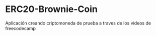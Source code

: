 # ERC20-Brownie-Coin
Aplicación creando criptomoneda de prueba a traves de los videos de freecodecamp
